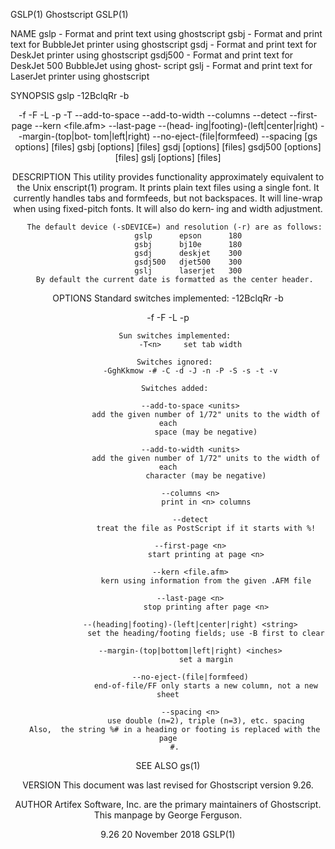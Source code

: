GSLP(1)                          Ghostscript                          GSLP(1)

NAME
       gslp - Format and print text using ghostscript
       gsbj - Format and print text for BubbleJet printer using ghostscript
       gsdj - Format and print text for DeskJet printer using ghostscript
       gsdj500 - Format and print text for DeskJet 500 BubbleJet using ghost‐
       script
       gslj - Format and print text for LaserJet printer using ghostscript

SYNOPSIS
       gslp -12BclqRr -b<header> -f<font> -F<hfont> -L<lines> -p<outfile>
       -T<n> --add-to-space <units> --add-to-width <units> --columns <n>
       --detect --first-page <n> --kern <file.afm> --last-page <n> --(head‐
       ing|footing)-(left|center|right) <string> --margin-(top|bot‐
       tom|left|right) <inches> --no-eject-(file|formfeed) --spacing <n>
       [gs options] [files]
       gsbj [options] [files]
       gsdj [options] [files]
       gsdj500 [options] [files]
       gslj [options] [files]

DESCRIPTION
       This  utility  provides  functionality approximately equivalent to the
       Unix enscript(1) program.  It prints plain text files using  a  single
       font.   It  currently  handles tabs and formfeeds, but not backspaces.
       It will line-wrap when using fixed-pitch fonts.  It will also do kern‐
       ing and width adjustment.

       The default device (-sDEVICE=) and resolution (-r) are as follows:
             gslp      epson      180
             gsbj      bj10e      180
             gsdj      deskjet    300
             gsdj500   djet500    300
             gslj      laserjet   300
       By default the current date is formatted as the center header.

OPTIONS
       Standard switches implemented:
              -12BclqRr -b<header> -f<font> -F<hfont> -L<lines> -p<outfile>

       Sun switches implemented:
              -T<n>     set tab width

       Switches ignored:
              -GghKkmow -# -C -d -J -n -P -S -s -t -v

       Switches added:

              --add-to-space <units>
                     add the given number of 1/72" units to the width of each
                     space (may be negative)

              --add-to-width <units>
                     add the given number of 1/72" units to the width of each
                     character (may be negative)

              --columns <n>
                     print in <n> columns

              --detect
                     treat the file as PostScript if it starts with %!

              --first-page <n>
                     start printing at page <n>

              --kern <file.afm>
                     kern using information from the given .AFM file

              --last-page <n>
                     stop printing after page <n>

              --(heading|footing)-(left|center|right) <string>
                     set the heading/footing fields; use -B first to clear

              --margin-(top|bottom|left|right) <inches>
                     set a margin

              --no-eject-(file|formfeed)
                     end-of-file/FF only starts a new column, not a new sheet

              --spacing <n>
                     use double (n=2), triple (n=3), etc. spacing
       Also,  the string %# in a heading or footing is replaced with the page
       #.

SEE ALSO
       gs(1)

VERSION
       This document was last revised for Ghostscript version 9.26.

AUTHOR
       Artifex Software, Inc. are the  primary  maintainers  of  Ghostscript.
       This manpage by George Ferguson.

9.26                           20 November 2018                       GSLP(1)
